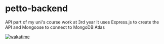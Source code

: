 # petto-backend

API part of my uni's course work at 3rd year
It uses Express.js to create the API and Mongoose to connect to MongoDB Atlas

[![wakatime](https://wakatime.com/badge/user/688e3ea9-db70-4e34-bf82-c8bc3002864d/project/efb52191-ce7f-4fb9-a8be-0ada1945f008.svg)](https://wakatime.com/badge/user/688e3ea9-db70-4e34-bf82-c8bc3002864d/project/efb52191-ce7f-4fb9-a8be-0ada1945f008)
